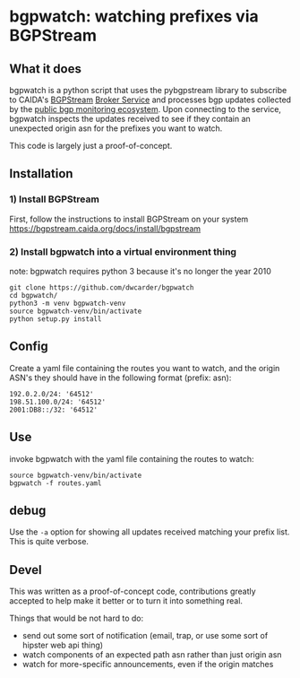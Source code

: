 # bgpwatch: watching prefixes via BGPStream

## What it does
bgpwatch is a python script that uses the pybgpstream library to subscribe to CAIDA's [BGPStream](https://bgpstream.caida.org/) [Broker Service](https://bgpstream.caida.org/docs/api/broker) and processes bgp updates collected by the [public bgp monitoring ecosystem](https://bgpstream.caida.org/data).
Upon connecting to the service, bgpwatch inspects the updates received to see if they contain an unexpected origin asn for the prefixes you want to watch.

This code is largely just a proof-of-concept.

## Installation

### 1) Install BGPStream
First, follow the instructions to install BGPStream on your system
https://bgpstream.caida.org/docs/install/bgpstream

### 2) Install bgpwatch into a virtual environment thing
note: bgpwatch requires python 3 because it's no longer the year 2010

    git clone https://github.com/dwcarder/bgpwatch
    cd bgpwatch/
    python3 -m venv bgpwatch-venv
    source bgpwatch-venv/bin/activate
    python setup.py install

## Config
Create a yaml file containing the routes you want to watch, and the origin ASN's they should have in the following format (prefix: asn):

    192.0.2.0/24: '64512'
    198.51.100.0/24: '64512'
    2001:DB8::/32: '64512'

## Use

invoke bgpwatch with the yaml file containing the routes to watch:

    source bgpwatch-venv/bin/activate
    bgpwatch -f routes.yaml

## debug

Use the `-a` option for showing all updates received matching your prefix list.
This is quite verbose.

## Devel

This was written as a proof-of-concept code, contributions greatly accepted to help make it better or to turn it into something real.

Things that would be not hard to do:
 - send out some sort of notification (email, trap, or use some sort of hipster web api thing)
 - watch components of an expected path asn rather than just origin asn
 - watch for more-specific announcements, even if the origin matches

